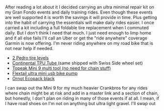 After reading a lot about it I decided carrying an ultra minimal repair kit on my Gran Fondo events and daily training rides. Even though these events are well supported it is worth the savings it will provide in time. Plus getting into the habit of carrying the essentials will make daily rides easier. I once carried a kit including a full foldable tire replacement when I commuted daily. But I don't think I need that much. I just need enough to limp home and if all else fails I'll call an Uber or get the "ride anywhere" coverage Garmin is now offering. I'm never riding anywhere on my road bike that is not near help if needed.

- [2 Pedro tire levels](https://a.co/d/0frUbNg)
- [Continental TPU Tube ](https://a.co/d/eVs59AI) (same shipped with Swiss Side wheel set)
- [Topeak Mini 9 multi tool (no need for chain stuff)](https://a.co/d/30ckrGy)
- [Flextail ultra mini usb bike pump](https://www.flextail.com/products/tiny-bike-pump)
- [Ornot Ecopack black](https://www.ornotbike.com/products/seat-bag-ecopak-black)

I can swap out the Mini 9 for my much heavier Crankbros for any rides where chain might be at risk and add in a master link and a section of chain, but honestly, I don't plan on riding in many of those events if at all. I mean, if I have road shoes on I'm not on anything but ultra light gravel. I'll swap out 